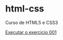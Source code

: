 # html-css
 Curso de HTML5 e CSS3 

 <a href="https://luizfernado1.github.io/html-css/exercicios/ex001/index.html">Executar o exercicio 001</a>
